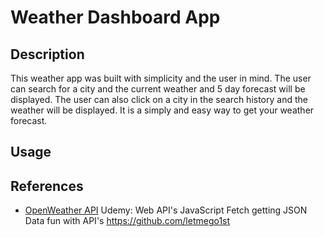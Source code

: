 # Weather Dashboard App

## Description 
This weather app was built with simplicity and the user in mind. The user can search for a city and the current weather and 5 day forecast will be displayed. The user can also click on a city in the search history and the weather will be displayed. It is a simply and easy way to get your weather forecast.

## Usage
















## References
* [OpenWeather API](https://openweathermap.org/api)
Udemy: Web API's JavaScript Fetch getting JSON Data fun with API's
https://github.com/letmego1st